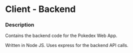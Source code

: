# Client - Backend

  

### Description

Contains the backend code for the Pokedex Web App.

Written in Node JS. Uses express for the backend API calls.